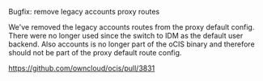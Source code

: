 Bugfix: remove legacy accounts proxy routes

We've removed the legacy accounts routes from the proxy default config.
There were no longer used since the switch to IDM as the default user
backend. Also accounts is no longer part of the oCIS binary and therefore
should not be part of the proxy default route config.

https://github.com/owncloud/ocis/pull/3831

